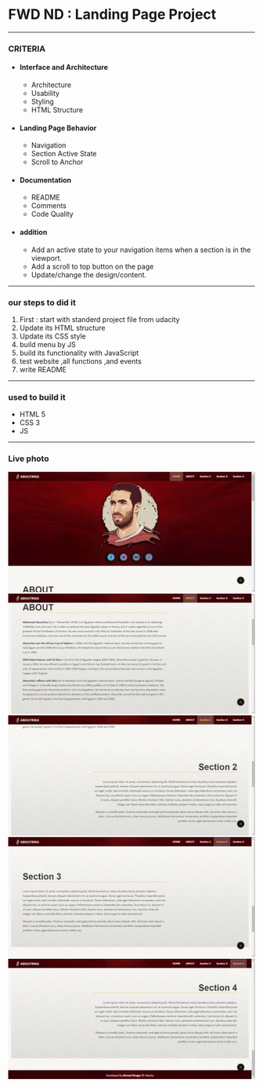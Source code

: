 # FWD ND : Landing Page Project

<hr>

### CRITERIA

- #### Interface and Architecture

  - Architecture
  - Usability
  - Styling
  - HTML Structure

- #### Landing Page Behavior

  - Navigation
  - Section Active State
  - Scroll to Anchor

- #### Documentation

  - README
  - Comments
  - Code Quality

- #### addition
  - Add an active state to your navigation items when a section is in the viewport.
  - Add a scroll to top button on the page
  - Update/change the design/content.

<hr>

### our steps to did it

1. First : start with standerd project file from udacity
2. Update its HTML structure
3. Update its CSS style
4. build menu by JS
5. build its functionality with JavaScript
6. test website ,all functions ,and events
7. write README

<hr>

### used to build it

- HTML 5
- CSS 3
- JS

<hr>

### Live photo

![live 1](/live-photo/1.png)
![live 2](/live-photo/2.png)
![live 3](/live-photo/3.png)
![live 4](/live-photo/4.png)
![live 5](/live-photo/5.png)
